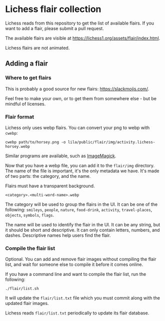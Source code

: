 # Lichess flair collection

Lichess reads from this repository to get the list of available flairs.
If you want to add a flair, please submit a pull request.

The available flairs are visible at https://lichess1.org/assets/flair/index.html.

Lichess flairs are not animated.

## Adding a flair

### Where to get flairs

This is probably a good source for new flairs: https://slackmojis.com/.

Feel free to make your own, or to get them from somewhere else - but be mindful of licenses.

### Flair format

Lichess only uses webp flairs. You can convert your png to webp with `cwebp`:

```shell
cwebp path/to/horsey.png -o lila/public/flair/img/activity.lichess-horsey.webp
```

Similar programs are available, such as [ImageMagick](https://imagemagick.org/index.php).

Now that you have a webp file, you can add it to the `flair/img` directory.
The name of the file is important, it's the only metadata we have. It's made of two parts: the category, and the name.

Flairs must have a transparent background.

`<category>.<multi-word-name>.webp`

The category will be used to group the flairs in the UI. It can be one of the following:
`smileys`, `people`, `nature`, `food-drink`, `activity`, `travel-places`, `objects`, `symbols`, `flags`.

The name will be used to identify the flair in the UI. It can be any string, but it should be short and descriptive.
It can only contain letters, numbers, and dashes. Descriptive names help users find the flair.

### Compile the flair list

Optional. You can add and remove flair images without compiling the flair list,
and wait for someone else to compile it before it comes online.

If you have a command line and want to compile the flair list, run the following:

```shell
./flair/list.sh
```

It will update the `flair/list.txt` file which you must commit along with the updated flair images.

Lichess reads `flair/list.txt` periodically to update its flair database.

